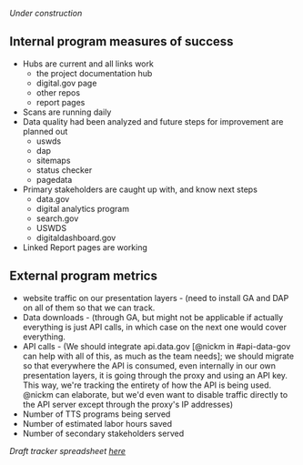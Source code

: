 
_Under construction_

## Internal program measures of success 

* Hubs are current and all links work
  * the project documentation hub
  * digital.gov page 
  * other repos 
  * report pages 
* Scans are running daily
* Data quality had been analyzed and future steps for improvement are planned out 
  * uswds
  * dap 
  * sitemaps
  * status checker
  * pagedata
* Primary stakeholders are caught up with, and know next steps
  * data.gov
  * digital analytics program
  * search.gov
  * USWDS
  * digitaldashboard.gov
* Linked Report pages are working 


## External program metrics 
* website traffic on our presentation layers - (need to install GA and DAP on all of them so that we can track.  
* Data downloads - (through GA, but might not be applicable if actually everything is just API calls, in which case on the next one would cover everything.  
* API calls - (We should integrate api.data.gov [@nickm in #api-data-gov can help with all of this, as much as the team needs]; we should migrate so that everywhere the API is consumed, even internally in our own presentation layers, it is going through the proxy and using an API key.  This way, we're tracking the entirety of how the API is being used.  @nickm can elaborate, but we'd even want to disable traffic directly to the API server except through the proxy's IP addresses)
* Number of TTS programs being served 
* Number of estimated labor hours saved 
* Number of secondary stakeholders served 

_Draft tracker spreadsheet [here](https://docs.google.com/spreadsheets/d/1rOU4jmFy5YhW_DTCf9E8wA-olUfM0Fye960qL43HqZo/edit?pli=1#gid=0)_
